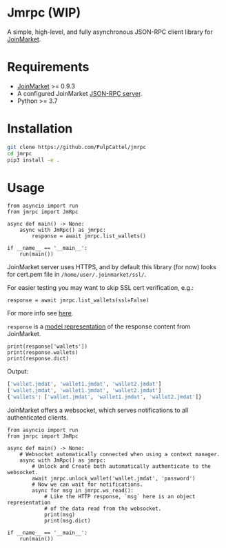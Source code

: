 # Jmrpc (WIP)

A simple, high-level, and fully asynchronous JSON-RPC client library for [JoinMarket](https://github.com/JoinMarket-Org/joinmarket-clientserver).

# Requirements

* [JoinMarket](https://github.com/JoinMarket-Org/joinmarket-clientserver) >= 0.9.3
* A configured JoinMarket [JSON-RPC server](https://github.com/JoinMarket-Org/joinmarket-clientserver/blob/master/docs/JSON-RPC-API-using-jmwalletd.md).
* Python >= 3.7

# Installation

```bash
git clone https://github.com/PulpCattel/jmrpc
cd jmrpc
pip3 install -e .
```

# Usage

```python3
from asyncio import run
from jmrpc import JmRpc

async def main() -> None:
    async with JmRpc() as jmrpc:
        response = await jmrpc.list_wallets()

if __name__ == '__main__':
    run(main())
```

JoinMarket server uses HTTPS, and by default this library (for now) looks for cert.pem file in `/home/user/.joinmarket/ssl/`.

For easier testing you may want to skip SSL cert verification, e.g.:

```python3
response = await jmrpc.list_wallets(ssl=False)
```

For more info see [here](https://docs.aiohttp.org/en/stable/client_advanced.html#ssl-control-for-tcp-sockets).

`response` is a [model representation](https://github.com/schematics/schematics) of the response content from JoinMarket.

```python3
print(response['wallets'])
print(response.wallets)
print(response.dict)
```

Output:

```bash
['wallet.jmdat', 'wallet1.jmdat', 'wallet2.jmdat']
['wallet.jmdat', 'wallet1.jmdat', 'wallet2.jmdat']
{'wallets': ['wallet.jmdat', 'wallet1.jmdat', 'wallet2.jmdat']}
```

JoinMarket offers a websocket, which serves notifications to all authenticated clients.

```python3
from asyncio import run
from jmrpc import JmRpc

async def main() -> None:
    # Websocket automatically connected when using a context manager.
    async with JmRpc() as jmrpc:
        # Unlock and Create both automatically authenticate to the websocket.
        await jmrpc.unlock_wallet('wallet.jmdat', 'password')
        # Now we can wait for notifications.
        async for msg in jmrpc.ws_read():
            # Like the HTTP response, `msg` here is an object representation
            # of the data read from the websocket.
            print(msg)
            print(msg.dict)

if __name__ == '__main__':
    run(main())
```
